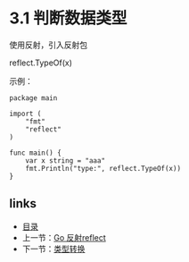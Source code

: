 # **3.1 判断数据类型**

使用反射，引入反射包

reflect.TypeOf(x)

示例：



```
package main

import (
    "fmt"
    "reflect"
)

func main() {
    var x string = "aaa"
    fmt.Println("type:", reflect.TypeOf(x))
}
```

## links

- [目录](/zh/preface.md)
- 上一节：[Go 反射reflect](/zh/2.8.md)
- 下一节：[类型转换](/zh/3.2.md)

